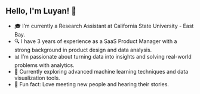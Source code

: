 ## Hello, I'm Luyan! 👋

- 🎓 I’m currently a Research Assistant at California State University - East Bay.  
- 🔍 I have 3 years of experience as a SaaS Product Manager with a strong background in product design and data analysis.
- 📊 I’m passionate about turning data into insights and solving real-world problems with analytics.
- 🌱 Currently exploring advanced machine learning techniques and data visualization tools.
- 🤝 Fun fact: Love meeting new people and hearing their stories.

<!--
**Loannezhuang/Loannezhuang** is a ✨ _special_ ✨ repository because its `README.md` (this file) appears on your GitHub profile.

Here are some ideas to get you started:

- 🔭 I’m currently working on ...
- 🌱 I’m currently learning ...
- 👯 I’m looking to collaborate on ...
- 🤔 I’m looking for help with ...
- 💬 Ask me about ...
- 📫 How to reach me: ...
- 😄 Pronouns: ...
- ⚡ Fun fact: ...
-->

